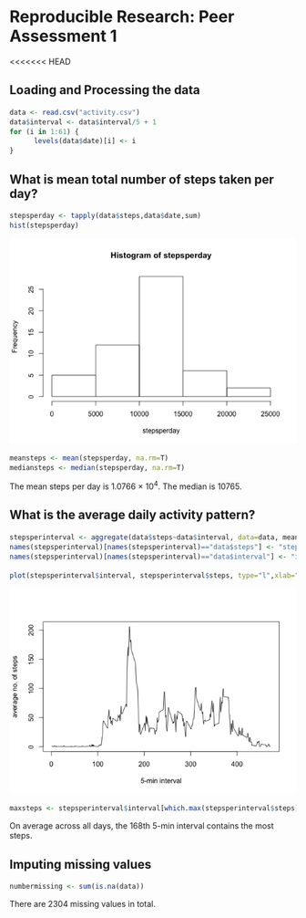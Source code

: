 # Reproducible Research: Peer Assessment 1

<<<<<<< HEAD
## Loading and Processing the data


```r
data <- read.csv("activity.csv")
data$interval <- data$interval/5 + 1
for (i in 1:61) {
      levels(data$date)[i] <- i
}
```

## What is mean total number of steps taken per day?


```r
stepsperday <- tapply(data$steps,data$date,sum)
hist(stepsperday)
```

![plot of chunk unnamed-chunk-2](./PA1_template_files/figure-html/unnamed-chunk-2.png) 

```r
meansteps <- mean(stepsperday, na.rm=T)
mediansteps <- median(stepsperday, na.rm=T)
```

The mean steps per day is 1.0766 &times; 10<sup>4</sup>. The median is 10765.

## What is the average daily activity pattern?


```r
stepsperinterval <- aggregate(data$steps~data$interval, data=data, mean, na.rm=T)
names(stepsperinterval)[names(stepsperinterval)=="data$steps"] <- "steps"
names(stepsperinterval)[names(stepsperinterval)=="data$interval"] <- "interval"

plot(stepsperinterval$interval, stepsperinterval$steps, type="l",xlab="5-min interval",ylab="average no. of steps")
```

![plot of chunk unnamed-chunk-3](./PA1_template_files/figure-html/unnamed-chunk-3.png) 

```r
maxsteps <- stepsperinterval$interval[which.max(stepsperinterval$steps)]
```

On average across all days, the 168th 5-min interval contains the most steps.

## Imputing missing values


```r
numbermissing <- sum(is.na(data))
```

There are 2304 missing values in total.
